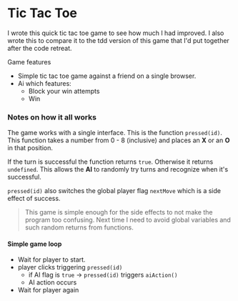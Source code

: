 # Tic Tac Toe

I wrote this quick tic tac toe game to see how much I had improved.
I also wrote this to compare it to the tdd version of this game that I'd put together after the code retreat.

Game features

- Simple tic tac toe game against a friend on a single browser.
- Ai which features:
    - Block your win attempts
    - Win


### Notes on how it all works
The game works with a single interface. This is the function `pressed(id)`.
This function takes a number from 0 - 8 (inclusive) and places an **X** or an **O**
in that position.

If the turn is successful the function returns `true`. Otherwise it returns `undefined`.
This allows the __AI__ to randomly try turns and recognize when it's successful.

`pressed(id)` also switches the global player flag `nextMove` which is a side effect of success.

> This game is simple enough for the side effects to not make the program too confusing.
> Next time I need to avoid global variables and such random returns from functions.

#### Simple game loop

- Wait for player to start.
- player clicks triggering `pressed(id)`
    - if AI flag is `true` -> `pressed(id)` triggers `aiAction()`
    - AI action occurs
- Wait for player again

